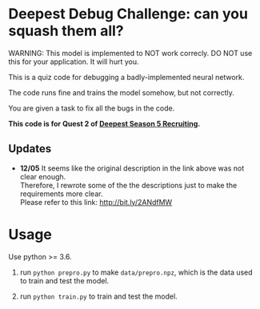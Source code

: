 # Deepest Debug Challenge: can you squash them all?

WARNING: This model is implemented to NOT work correcly. DO NOT use this for your application. It will hurt you.

This is a quiz code for debugging a badly-implemented neural network.

The code runs fine and trains the model somehow, but not correctly.

You are given a task to fix all the bugs in the code.

__This code is for Quest 2 of [Deepest Season 5 Recruiting](https://drive.google.com/file/d/14nG3DwQIBcWFgD9YmOKYa__8HEYOZMK7/view).__

## Updates

- __12/05__
It seems like the original description in the link above was not clear enough.  
Therefore, I rewrote some of the the descriptions just to make the requirements more clear.  
Please refer to this link: http://bit.ly/2ANdfMW

# Usage

Use python >= 3.6.

1. run `python prepro.py` to make `data/prepro.npz`, which is the data used to train and test the model.

2. run `python train.py` to train and test the model.
